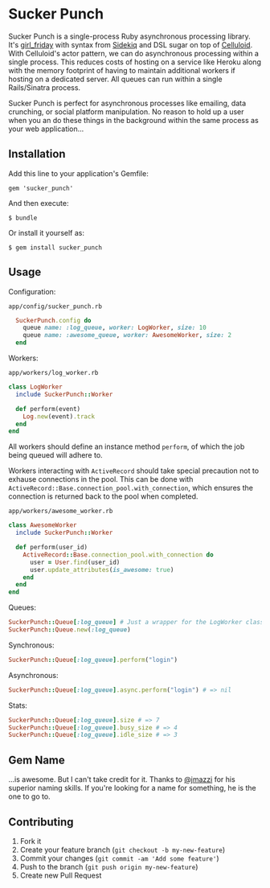 # Sucker Punch

Sucker Punch is a single-process Ruby asynchronous processing library. It's [girl_friday](https://github.com/mperham/girl_friday) with syntax from [Sidekiq](https://github.com/mperham/sidekiq) and DSL sugar on top of [Celluloid](https://github.com/celluloid/celluloid/). With Celluloid's actor pattern, we can do asynchronous processing within a single process. This reduces costs of hosting on a service like Heroku along with the memory footprint of having to maintain additional workers if hosting on a dedicated server. All queues can run within a single Rails/Sinatra process.

Sucker Punch is perfect for asynchronous processes like emailing, data crunching, or social platform manipulation. No reason to hold up a user when you an do these things in the background within the same process as your web application...

## Installation

Add this line to your application's Gemfile:

    gem 'sucker_punch'

And then execute:

    $ bundle

Or install it yourself as:

    $ gem install sucker_punch

## Usage

Configuration:

`app/config/sucker_punch.rb`

```Ruby
  SuckerPunch.config do
    queue name: :log_queue, worker: LogWorker, size: 10
    queue name: :awesome_queue, worker: AwesomeWorker, size: 2
  end
```

Workers:

`app/workers/log_worker.rb`

```Ruby
class LogWorker
  include SuckerPunch::Worker

  def perform(event)
    Log.new(event).track
  end
end
```

All workers should define an instance method `perform`, of which the job being queued will adhere to.

Workers interacting with `ActiveRecord` should take special precaution not to exhause connections in the pool. This can be done with `ActiveRecord::Base.connection_pool.with_connection`, which ensures the connection is returned back to the pool when completed.

`app/workers/awesome_worker.rb`

```Ruby
class AwesomeWorker
  include SuckerPunch::Worker

  def perform(user_id)
    ActiveRecord::Base.connection_pool.with_connection do
      user = User.find(user_id)
      user.update_attributes(is_awesome: true)
    end
  end
end
```

Queues:

```Ruby
SuckerPunch::Queue[:log_queue] # Just a wrapper for the LogWorker class
SuckerPunch::Queue.new(:log_queue)
```

Synchronous:

```Ruby
SuckerPunch::Queue[:log_queue].perform("login")
```

Asynchronous:

```Ruby
SuckerPunch::Queue[:log_queue].async.perform("login") # => nil
```

Stats:

```Ruby
SuckerPunch::Queue[:log_queue].size # => 7
SuckerPunch::Queue[:log_queue].busy_size # => 4
SuckerPunch::Queue[:log_queue].idle_size # => 3
```

## Gem Name

...is awesome. But I can't take credit for it. Thanks to [@jmazzi](https://twitter.com/jmazzi) for his superior naming skills. If you're looking for a name for something, he is the one to go to.

## Contributing

1. Fork it
2. Create your feature branch (`git checkout -b my-new-feature`)
3. Commit your changes (`git commit -am 'Add some feature'`)
4. Push to the branch (`git push origin my-new-feature`)
5. Create new Pull Request